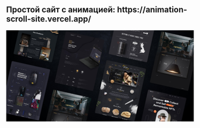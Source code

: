 <h2 id="about-the-project"> Простой сайт с анимацией: https://animation-scroll-site.vercel.app/</h2>
<!-- О проекте -->

![Image alt](./img/preview.png)